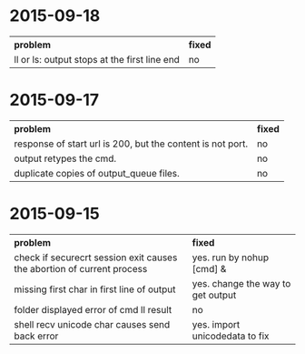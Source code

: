 # 2015-09-18
<table>
   <tr>
      <th align="left">problem</th>
      <th align="left">fixed</th>
   </tr>
   <tr>
      <td>ll or ls: output stops at the first line end </td>
      <td>no</td>
   </tr>
</table>

# 2015-09-17
<table>
   <tr>
      <th align="left">problem</th>
      <th align="left">fixed</th>
   </tr>
   <tr>
      <td>response of start url is 200, but the content is not port.</td>
      <td>no</td>
   </tr>
   <tr>
      <td>output retypes the cmd.</td>
      <td>no</td>
   </tr>
   <tr>
      <td>duplicate copies of output_queue files.</td>
      <td>no</td>
   </tr>
</table>

# 2015-09-15
<table>
   <tr>
      <th align="left">problem</th>
      <th align="left">fixed</th>
   </tr>
   <tr>
      <td>check if securecrt session exit causes the abortion of current process</td>
      <td>yes. run by nohup [cmd] &</td>
   </tr>
   <tr>
      <td>missing first char in first line of output</td>
      <td>yes. change the way to get output</td>
   </tr>
   <tr>
      <td>folder displayed error of cmd ll result</td>
      <td>no</td>
   </tr>
   <tr>
      <td>shell recv unicode char causes send back error</td>
      <td>yes. import unicodedata to fix</td>
   </tr>
</table>

